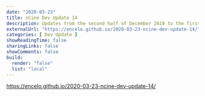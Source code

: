 ```yaml
---
date: "2020-03-23"
title: nCine Dev Update 14
description: Updates from the second half of December 2019 to the first half of March 2020
externalUrl: "https://encelo.github.io/2020-03-23-ncine-dev-update-14/"
categories: [ Dev Update ]
showReadingTime: false
sharingLinks: false
showComments: false
build:
  render: "false"
  list: "local"
---
```


<https://encelo.github.io/2020-03-23-ncine-dev-update-14/>
